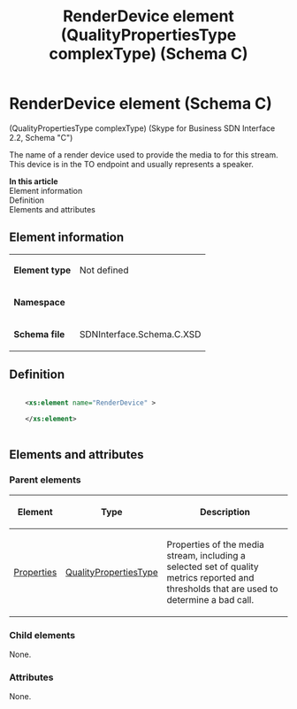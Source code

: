﻿---
title: RenderDevice element (QualityPropertiesType complexType) (Schema C)
TOCTitle: RenderDevice element
ms:assetid: 745f4b99-35f7-df15-d178-647fdd77c699
ms:mtpsurl: https://msdn.microsoft.com/library/Mt404841(v=office.16)
ms:contentKeyID: 68250753
ms.date: 08/24/2015
mtps_version: v=office.16
dev_langs:
- xml
---

# RenderDevice element (Schema C)

(QualityPropertiesType complexType) (Skype for Business SDN Interface 2.2, Schema "C")

The name of a render device used to provide the media to for this stream. This device is in the TO endpoint and usually represents a speaker.

**In this article**  
Element information  
Definition  
Elements and attributes  

## Element information

<table>
<tbody>
<tr class="odd">
<td><p><strong>Element type</strong></p></td>
<td><p>Not defined</p></td>
</tr>
<tr class="even">
<td><p><strong>Namespace</strong></p></td>
<td><p></p></td>
</tr>
<tr class="odd">
<td><p><strong>Schema file</strong></p></td>
<td><p>SDNInterface.Schema.C.XSD</p></td>
</tr>
</tbody>
</table>


## Definition

```xml

    <xs:element name="RenderDevice" >
    
    </xs:element>
  
```

## Elements and attributes

### Parent elements

<table>
<thead>
<tr class="header">
<th><p>Element</p></th>
<th><p>Type</p></th>
<th><p>Description</p></th>
</tr>
</thead>
<tbody>
<tr class="odd">
<td><p><a href="properties-element-qualitytype-complextype-skype-for-business-sdn-interface-2-2-schema-c.md">Properties</a></p></td>
<td><p><a href="qualitypropertiestype-complextype-skype-for-business-sdn-interface-2-2-schema-c.md">QualityPropertiesType</a></p></td>
<td><p>Properties of the media stream, including a selected set of quality metrics reported and thresholds that are used to determine a bad call.</p></td>
</tr>
</tbody>
</table>


### Child elements

None.

### Attributes

None.

